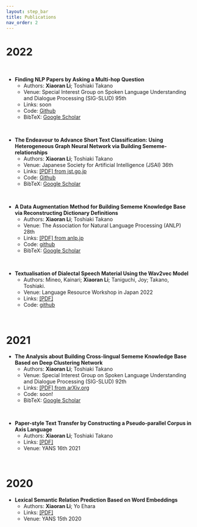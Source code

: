 ```yaml
---
layout: step_bar
title: Publications
nav_order: 2
---
```


# 2022

<br>

* **Finding NLP Papers by Asking a Multi-hop Question**  
    - Authors: **Xiaoran Li**; Toshiaki Takano
    - Venue: Special Interest Group on Spoken Language Understanding and Dialogue Processing (SIG-SLUD) 95th  
    - Links: soon
    - Code: [Github](https://github.com/SauronLee/Finding-NLP-Papers)
    - BibTeX: [Google Scholar]()

<br>

* **The Endeavour to Advance Short Text Classification: Using Heterogeneous Graph Neural Network via Building Sememe-relationships**  
    - Authors: **Xiaoran Li**; Toshiaki Takano  
    - Venue: Japanese Society for Artificial Intelligence (JSAI) 36th  
    - Links: [[PDF] from jst.go.jp](https://www.jstage.jst.go.jp/article/pjsai/JSAI2022/0/JSAI2022_2A6GS604/_pdf)  
    - Code: [Github](https://github.com/SauronLee/SKB-STC)
    - BibTeX: [Google Scholar](https://scholar.googleusercontent.com/scholar.bib?q=info:oKY4_0qLOZkJ:scholar.google.com/&output=citation&scisdr=CgX_7cu-ENWDppJLlMs:AAGBfm0AAAAAYwdNjMsfDJhY7j6ffYx3bHWAADaIR3ls&scisig=AAGBfm0AAAAAYwdNjD3liggstX3Nys9pX83WhczHAqJ2&scisf=4&ct=citation&cd=-1&hl=en)

<br>


* **A Data Augmentation Method for Building Sememe Knowledge Base via Reconstructing Dictionary Definitions**  
    - Authors: **Xiaoran Li**; Toshiaki Takano  
    - Venue: The Association for Natural Language Processing (ANLP) 28th  
    - Links: [[PDF] from anlp.jp](https://www.anlp.jp/proceedings/annual_meeting/2022/pdf_dir/A7-4.pdf)  
    - Code: [github](https://github.com/SauronLee/SKB-DA)
    - BibTeX: [Google Scholar](https://scholar.googleusercontent.com/scholar.bib?q=info:xq-TFuEZ6XUJ:scholar.google.com/&output=citation&scisdr=CgX_7cu-ENWDppJJx7Y:AAGBfm0AAAAAYwdP37YieXDz6K8ExLlIJpaHbE--_SVs&scisig=AAGBfm0AAAAAYwdP39ZNs-OABlgF9G_vovduVjte5JpD&scisf=4&ct=citation&cd=-1&hl=en)

<br>


* **Textualisation of Dialectal Speech Material Using the Wav2vec Model**  
    - Authors: Mineo, Kainari; **Xiaoran Li**; Taniguchi, Joy; Takano, Toshiaki. 
    - Venue: Language Resource Workshop in Japan 2022  
    - Links: [[PDF]](https://clrd.ninjal.ac.jp/lrw2022-programme.html)  
    - Code: [github](https://github.com/SauronLee/Splitting-and-Splicing-of-Speech)  

<br>

# 2021

* **The Analysis about Building Cross-lingual Sememe Knowledge Base Based on Deep Clustering Network**  
    - Authors: **Xiaoran Li**; Toshiaki Takano
    - Venue: Special Interest Group on Spoken Language Understanding and Dialogue Processing (SIG-SLUD) 92th  
    - Links: [[PDF] from arXiv.org](http://arxiv.org/abs/2208.05462)  
    - Code: soon!
    - BibTeX: [Google Scholar](https://scholar.googleusercontent.com/scholar.bib?q=info:5HWf8-j0W1YJ:scholar.google.com/&output=citation&scisdr=CgX_7cu-ENWDppJWdCg:AAGBfm0AAAAAYwdQbCitOJXwPEO99Kxp294hME8H6vZP&scisig=AAGBfm0AAAAAYwdQbDoaOyihCaTUGYW29kv_Cit472l_&scisf=4&ct=citation&cd=-1&hl=en)

<br>


* **Paper-style Text Transfer by Constructing a Pseudo-parallel Corpus in Axis Language**  
    - Authors: **Xiaoran Li**; Toshiaki Takano  
    - Links: [[PDF]](https://yans.anlp.jp/entry/yans2021program)  
    - Venue: YANS 16th 2021

<br>

# 2020

* **Lexical Semantic Relation Prediction Based on Word Embeddings**  
    - Authors: **Xiaoran Li**; Yo Ehara  
    - Links: [[PDF]](https://yans.anlp.jp/entry/yans2022program)  
    - Venue: YANS 15th 2020